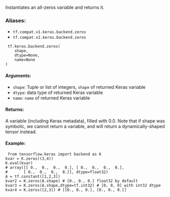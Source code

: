 
Instantiates an all-zeros variable and returns it.
### Aliases:
- `tf.compat.v1.keras.backend.zeros`
- `tf.compat.v2.keras.backend.zeros`

```
 tf.keras.backend.zeros(
    shape,
    dtype=None,
    name=None
)
```
#### Arguments:
- `shape`: Tuple or list of integers, `shape` of returned Keras variable
- `dtype`: data type of returned Keras variable
- `name`: `name` of returned Keras variable
#### Returns:

A variable (including Keras metadata), filled with 0.0. Note that if shape was symbolic, we cannot return a variable, and will return a dynamically-shaped tensor instead.
#### Example:

```
 from tensorflow.keras import backend as K
kvar = K.zeros((3,4))
K.eval(kvar)
# array([[ 0.,  0.,  0.,  0.], [ 0.,  0.,  0.,  0.],
#       [ 0.,  0.,  0.,  0.]], dtype=float32)
A = tf.constant([1,2,3])
kvar2 = K.zeros(A.shape) # [0., 0., 0.] float32 by default
kvar3 = K.zeros(A.shape,dtype=tf.int32) # [0, 0, 0] with int32 dtype
kvar4 = K.zeros([2,3]) # [[0., 0., 0.], [0., 0., 0.]]
```
